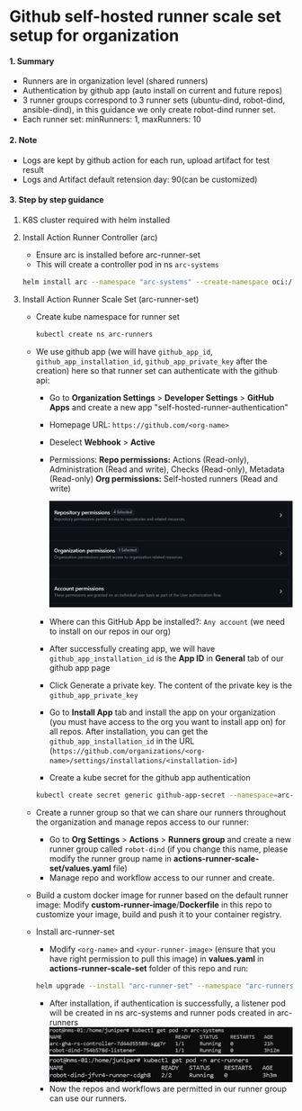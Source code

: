 # Github self-hosted runner scale set setup for organization
#### 1. Summary

- Runners are in organization level (shared runners)
- Authentication by github app (auto install on current and future repos)
- 3 runner groups correspond to 3 runner sets (ubuntu-dind, robot-dind, ansible-dind), in this guidance we only create robot-dind runner set.
- Each runner set: minRunners: 1, maxRunners: 10

#### 2. Note

- Logs are kept by github action for each run, upload artifact for test result
- Logs and Artifact default retension day: 90(can be customized)

#### 3. Step by step guidance

1. K8S cluster required with helm installed

2. Install Action Runner Controller (arc) 

   - Ensure arc is installed before arc-runner-set 
   - This will create a controller pod in ns `arc-systems`

   ```bash
   helm install arc --namespace "arc-systems" --create-namespace oci://ghcr.io/actions/actions-runner-controller-charts/gha-runner-scale-set-controller
   ```

3. Install Action Runner Scale Set (arc-runner-set)

   - Create kube namespace for runner set
     ```bash
     kubectl create ns arc-runners
     ```

   - We use github app (we will have `github_app_id`, `github_app_installation_id`, `github_app_private_key` after the creation) here so that runner set can authenticate with the github api:

     - Go to **Organization Settings** > **Developer Settings** > **GitHub Apps** and create a new app "self-hosted-runner-authentication"

     - Homepage URL: `https://github.com/<org-name> `

     - Deselect **Webhook** > **Active**

     - Permissions:
       **Repo permissions:** Actions (Read-only), Administration (Read and write), Checks (Read-only), Metadata (Read-only)
       **Org permissions:** Self-hosted runners (Read and write)

       ![image-20250117111000611](./README.assets/image-20250117111000611.png)

     - Where can this GitHub App be installed?: `Any account` (we need to install on our repos in our org)
     - After successfully creating app, we will have `github_app_installation_id` is the **App ID** in **General** tab of our github app page
     - Click Generate a private key. The content of the private key is the `github_app_private_key`
     - Go to **Install App** tab and install the app on your organization (you must have access to the org you want to install app on) for all repos. After installation, you can get the `github_app_installation_id` in the URL (`https://github.com/organizations/<org-name>/settings/installations/<installation-id>`)
     - Create a kube secret for the github app authentication

     ```bash
     kubectl create secret generic github-app-secret --namespace=arc-runners --from-literal=github_app_id=<app-id> --from-literal=github_app_installation_id=<installation-id> --from-literal=github_app_private_key='-----BEGIN RSA PRIVATE KEY-----********-----END RSA PRIVATE KEY-----'
     ```

   - Create a runner group so that we can share our runners throughout the organization and manage repos access to our runner:

     - Go to **Org Settings** > **Actions** > **Runners group** and create a new runner group called `robot-dind` (if you change this name, please modify the runner group name in **actions-runner-scale-set/values.yaml** file)
     - Manage repo and workflow access to our runner and create.

   - Build a custom docker image for runner based on the default runner image: Modify **custom-runner-image**/**Dockerfile** in this repo to customize your image, build and push it to your container registry.

   - Install arc-runner-set

     - Modify `<org-name>` and `<your-runner-image>` (ensure that you have right permission to pull this image) in **values.yaml** in **actions-runner-scale-set** folder of this repo and run:

     ```bash
     helm upgrade --install "arc-runner-set" --namespace "arc-runners" --create-namespace -f values.yaml oci://ghcr.io/actions/actions-runner-controller-charts/gha-runner-scale-set
     ```

     - After installation, if authentication is successfully, a listener pod will be created in ns arc-systems and runner pods created in arc-runners
       ![image-20250117134404992](./README.assets/image-20250117134404992.png)		![image-20250117134529782](./README.assets/image-20250117134529782.png)
     - Now the repos and workflows are permitted in our runner group can use our runners.
